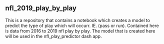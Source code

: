 ## nfl_2019_play_by_play

This is a repository that contains a notebook which creates a model to predict the type of play which will occurr.  IE. (pass or run). Contained here is data from 2016 to 2019 nfl play by play. The model that is created here will be used in the nfl_play_predictor dash app.
